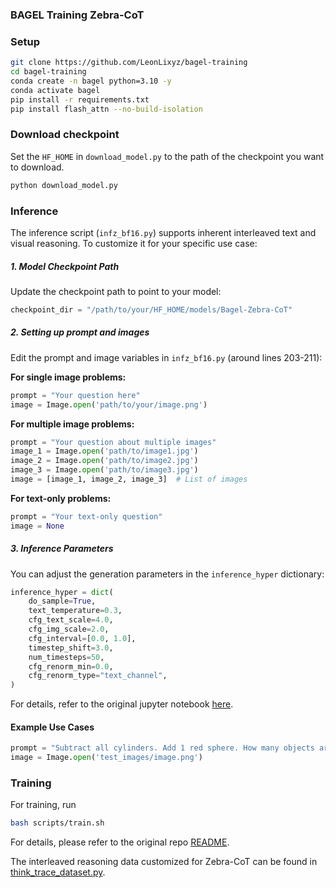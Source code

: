 ### BAGEL Training Zebra-CoT

### Setup

```bash
git clone https://github.com/LeonLixyz/bagel-training
cd bagel-training
conda create -n bagel python=3.10 -y
conda activate bagel
pip install -r requirements.txt
pip install flash_attn --no-build-isolation
```

### Download checkpoint

Set the `HF_HOME` in `download_model.py` to the path of the checkpoint you want to download.

```bash
python download_model.py
```

### Inference

The inference script (`infz_bf16.py`) supports inherent interleaved text and visual reasoning. To customize it for your
specific use case:

##### 1. Model Checkpoint Path

Update the checkpoint path to point to your model:

```python
checkpoint_dir = "/path/to/your/HF_HOME/models/Bagel-Zebra-CoT"
```

##### 2. Setting up prompt and images

Edit the prompt and image variables in `infz_bf16.py` (around lines 203-211):

**For single image problems:**
```python
prompt = "Your question here"
image = Image.open('path/to/your/image.png')
```

**For multiple image problems:**
```python
prompt = "Your question about multiple images"
image_1 = Image.open('path/to/image1.jpg')
image_2 = Image.open('path/to/image2.jpg') 
image_3 = Image.open('path/to/image3.jpg')
image = [image_1, image_2, image_3]  # List of images
```

**For text-only problems:**
```python
prompt = "Your text-only question"
image = None
```

##### 3. Inference Parameters

You can adjust the generation parameters in the `inference_hyper` dictionary:

```python
inference_hyper = dict(
    do_sample=True,
    text_temperature=0.3,     
    cfg_text_scale=4.0,        
    cfg_img_scale=2.0,       
    cfg_interval=[0.0, 1.0],   
    timestep_shift=3.0,        
    num_timesteps=50,          
    cfg_renorm_min=0.0,        
    cfg_renorm_type="text_channel",  
)
```

For details, refer to the original jupyter notebook [here](inference.ipynb).

#### Example Use Cases

```python
prompt = "Subtract all cylinders. Add 1 red sphere. How many objects are left?"
image = Image.open('test_images/image.png')
```

### Training
For training, run 

```bash
bash scripts/train.sh
```

For details, please refer to the original repo [README](https://github.com/bytedance-seed/BAGEL).

The interleaved reasoning data customized for Zebra-CoT can be found in [think_trace_dataset.py](data/interleave_datasets/think_trace_dataset.py). 